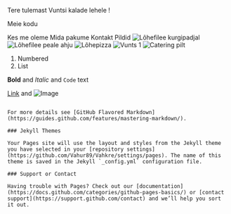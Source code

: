 Tere tulemast Vuntsi kalade lehele !




Meie kodu




 Kes me oleme
 Mida pakume 
 Kontakt
 Pildid
![Lõhefilee kurgipadjal](https://user-images.githubusercontent.com/81916500/114321949-472b1380-9b26-11eb-8f7e-40a20e97c15f.jpg)
![Lõhefilee peale ahju](https://user-images.githubusercontent.com/81916500/114321950-485c4080-9b26-11eb-8a77-ef9ee0abc4e8.jpg)
![Lõhepizza](https://user-images.githubusercontent.com/81916500/114321951-485c4080-9b26-11eb-998e-0f46f244e9a1.jpg)
![Vunts 1 ](https://user-images.githubusercontent.com/81916500/114321952-48f4d700-9b26-11eb-93a2-196134fb7706.JPG)
![Catering pilt](https://user-images.githubusercontent.com/81916500/114321954-498d6d80-9b26-11eb-8683-60a2a329102c.jpg)

1. Numbered
2. List

**Bold** and _Italic_ and `Code` text

[Link](url) and ![Image](src)
```

For more details see [GitHub Flavored Markdown](https://guides.github.com/features/mastering-markdown/).

### Jekyll Themes

Your Pages site will use the layout and styles from the Jekyll theme you have selected in your [repository settings](https://github.com/Vahur89/Vahkre/settings/pages). The name of this theme is saved in the Jekyll `_config.yml` configuration file.

### Support or Contact

Having trouble with Pages? Check out our [documentation](https://docs.github.com/categories/github-pages-basics/) or [contact support](https://support.github.com/contact) and we’ll help you sort it out.
